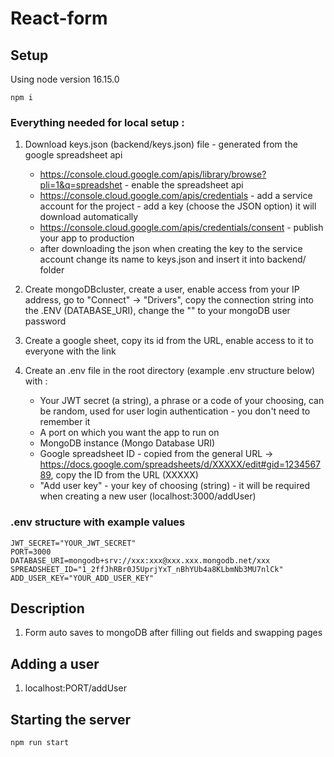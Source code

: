 # React-form

## Setup

Using node version 16.15.0

```
npm i
```

### Everything needed for local setup :

1. Download keys.json (backend/keys.json) file - generated from the google spreadsheet api

   - https://console.cloud.google.com/apis/library/browse?pli=1&q=spreadshet - enable the spreadsheet api
   - https://console.cloud.google.com/apis/credentials - add a service account for the project - add a key (choose the JSON option) it will download automatically
   - https://console.cloud.google.com/apis/credentials/consent - publish your app to production
   - after downloading the json when creating the key to the service account change its name to keys.json and insert it into backend/ folder

2. Create mongoDBcluster, create a user, enable access from your IP address, go to "Connect" -> "Drivers", copy the connection string into the .ENV (DATABASE_URI), change the "<password>" to your mongoDB user password

3. Create a google sheet, copy its id from the URL, enable access to it to everyone with the link

4. Create an .env file in the root directory (example .env structure below) with :

   - Your JWT secret (a string), a phrase or a code of your choosing, can be random, used for user login authentication - you don't need to remember it
   - A port on which you want the app to run on
   - MongoDB instance (Mongo Database URI)
   - Google spreadsheet ID - copied from the general URL -> https://docs.google.com/spreadsheets/d/XXXXX/edit#gid=123456789, copy the ID from the URL (XXXXX)
   - "Add user key" - your key of choosing (string) - it will be required when creating a new user (localhost:3000/addUser)

### .env structure with example values

```
JWT_SECRET="YOUR_JWT_SECRET"
PORT=3000
DATABASE_URI=mongodb+srv://xxx:xxx@xxx.xxx.mongodb.net/xxx
SPREADSHEET_ID="1_2ffJhRBr0J5UprjYxT_nBhYUb4a8KLbmNb3MU7nlCk"
ADD_USER_KEY="YOUR_ADD_USER_KEY"
```

## Description

1. Form auto saves to mongoDB after filling out fields and swapping pages

## Adding a user

1. localhost:PORT/addUser

## Starting the server

```
npm run start
```
